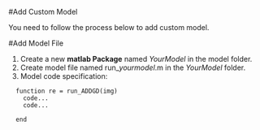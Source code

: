 #Add Custom Model

You need to follow the process below to add custom model.

#Add Model File

1. Create a new **matlab Package** named *YourModel* in the model folder.
2. Create model file named run_*yourmodel*.m in the *YourModel* folder.
3. Model code specification:
```
  function re = run_ADDGD(img)
    code...
    code...
  
  end
```